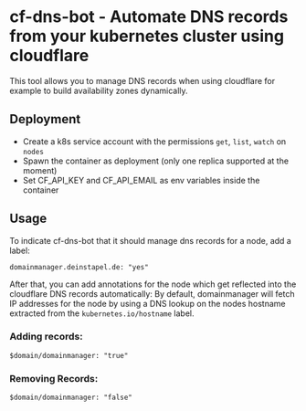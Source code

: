 # cf-dns-bot - Automate DNS records from your kubernetes cluster using cloudflare

This tool allows you to manage DNS records when using cloudflare for example to build 
availability zones dynamically.

## Deployment

- Create a k8s service account with the permissions `get`, `list`, `watch` on `nodes`
- Spawn the container as deployment (only one replica supported at the moment)
- Set CF_API_KEY and CF_API_EMAIL as env variables inside the container

## Usage

To indicate cf-dns-bot that it should manage dns records for a node, add a label:
```
domainmanager.deinstapel.de: "yes"
```

After that, you can add annotations for the node which get reflected into the cloudflare DNS records automatically:
By default, domainmanager will fetch IP addresses for the node by using a DNS lookup on the nodes hostname extracted
from the `kubernetes.io/hostname` label.

### Adding records:

```
$domain/domainmanager: "true"
```

### Removing Records:

```
$domain/domainmanager: "false"
```
